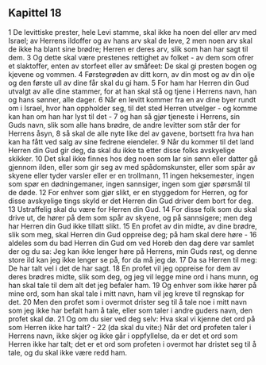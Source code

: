 ## Kapittel 18

1 De levittiske prester, hele Levi stamme, skal ikke ha noen del eller arv med Israel; av Herrens ildoffer og av hans arv skal de leve,
2 men noen arv skal de ikke ha blant sine brødre; Herren er deres arv, slik som han har sagt til dem.
3 Og dette skal være prestenes rettighet av folket - av dem som ofrer et slaktoffer, enten av storfeet eller av småfeet: De skal gi presten bogen og kjevene og vommen.
4 Førstegrøden av ditt korn, av din most og av din olje og den første ull av dine får skal du gi ham.
5 For ham har Herren din Gud utvalgt av alle dine stammer, for at han skal stå og tjene i Herrens navn, han og hans sønner, alle dager.
6 Når en levitt kommer fra en av dine byer rundt om i Israel, hvor han oppholder seg, til det sted Herren utvelger - og komme kan han om han har lyst til det -
7 og han så gjør tjeneste i Herrens, sin Guds navn, slik som alle hans brødre, de andre levitter som står der for Herrens åsyn,
8 så skal de alle nyte like del av gavene, bortsett fra hva han kan ha fått ved salg av sine fedrene eiendeler.
9 Når du kommer til det land Herren din Gud gir deg, da skal du ikke ta etter disse folks avskyelige skikker.
10 Det skal ikke finnes hos deg noen som lar sin sønn eller datter gå gjennom ilden, eller som gir seg av med spådomskunster, eller som spår av skyene eller tyder varsler eller er en trollmann,
11 ingen heksemester, ingen som spør en dødningemaner, ingen sannsiger, ingen som gjør spørsmål til de døde.
12 For enhver som gjør slikt, er en styggedom for Herren, og for disse avskyelige tings skyld er det Herren din Gud driver dem bort for deg.
13 Ustraffelig skal du være for Herren din Gud.
14 For disse folk som du skal drive ut, de hører på dem som spår av skyene, og på sannsigere; men deg har Herren din Gud ikke tillatt slikt.
15 En profet av din midte, av dine brødre, slik som meg, skal Herren din Gud oppreise deg; på ham skal dere høre -
16 aldeles som du bad Herren din Gud om ved Horeb den dag dere var samlet der og du sa: Jeg kan ikke lenger høre på Herrens, min Guds røst, og denne store ild kan jeg ikke lenger se på, for da må jeg dø.
17 Da sa Herren til meg: De har talt vel i det de har sagt.
18 En profet vil jeg oppreise for dem av deres brødres midte, slik som deg, og jeg vil legge mine ord i hans munn, og han skal tale til dem alt det jeg befaler ham.
19 Og enhver som ikke hører på mine ord, som han skal tale i mitt navn, ham vil jeg kreve til regnskap for det.
20 Men den profet som i overmot drister seg til å tale noe i mitt navn som jeg ikke har befalt ham å tale, eller som taler i andre guders navn, den profet skal dø.
21 Og om du sier ved deg selv: Hva skal vi kjenne det ord på som Herren ikke har talt? -
22 (da skal du vite:) Når det ord profeten taler i Herrens navn, ikke skjer og ikke går i oppfyllelse, da er det et ord som Herren ikke har talt; det er et ord som profeten i overmot har dristet seg til å tale, og du skal ikke være redd ham.
